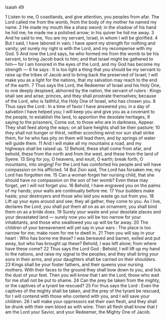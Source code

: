 Isaiah 49

1	Listen to me, O coastlands, and give attention, you peoples from afar. The Lord called me from the womb, from the body of my mother he named my name.
2	He made my mouth like a sharp sword; in the shadow of his hand he hid me; he made me a polished arrow; in his quiver he hid me away.
3	And he said to me, You are my servant, Israel, in whom I will be glorified.
4	But I said, I have labored in vain; I have spent my strength for nothing and vanity; yet surely my right is with the Lord, and my recompense with my God.
5	And now the Lord says, he who formed me from the womb to be his servant, to bring Jacob back to him; and that Israel might be gathered to him— for I am honored in the eyes of the Lord, and my God has become my strength —
6	he says : It is too light a thing that you should be my servant to raise up the tribes of Jacob and to bring back the preserved of Israel; I will make you as a light for the nations, that my salvation may reach to the end of the earth.
7	Thus says the Lord, the Redeemer of Israel and his Holy One, to one deeply despised, abhorred by the nation, the servant of rulers : Kings shall see and arise; princes, and they shall prostrate themselves; because of the Lord, who is faithful, the Holy One of Israel, who has chosen you.
8	Thus says the Lord : In a time of favor I have answered you; in a day of salvation I have helped you; I will keep you and give you as a covenant to the people, to establish the land, to apportion the desolate heritages,
9	saying to the prisoners, Come out, to those who are in darkness, Appear. They shall feed along the ways; on all bare heights shall be their pasture;
10	they shall not hunger or thirst, neither scorching wind nor sun shall strike them, for he who has pity on them will lead them, and by springs of water will guide them.
11	And I will make all my mountains a road, and my highways shall be raised up.
12	Behold, these shall come from afar, and behold, these from the north and from the west, and these from the land of Syene.
13	Sing for joy, O heavens, and exult, O earth; break forth, O mountains, into singing! For the Lord has comforted his people and will have compassion on his afflicted.
14	But Zion said, The Lord has forsaken me; my Lord has forgotten me.
15	Can a woman forget her nursing child, that she should have no compassion on the son of her womb? Even these may forget, yet I will not forget you.
16	Behold, I have engraved you on the palms of my hands; your walls are continually before me.
17	Your builders make haste; your destroyers and those who laid you waste go out from you.
18	Lift up your eyes around and see; they all gather, they come to you. As I live, declares the Lord, you shall put them all on as an ornament; you shall bind them on as a bride does.
19	Surely your waste and your desolate places and your devastated land — surely now you will be too narrow for your inhabitants, and those who swallowed you up will be far away.
20	The children of your bereavement will yet say in your ears : The place is too narrow for me; make room for me to dwell in.
21	Then you will say in your heart : Who has borne me these? I was bereaved and barren, exiled and put away, but who has brought up these? Behold, I was left alone; from where have these come?
22	Thus says the Lord God : Behold, I will lift up my hand to the nations, and raise my signal to the peoples; and they shall bring your sons in their arms, and your daughters shall be carried on their shoulders.
23	Kings shall be your foster fathers, and their queens your nursing mothers. With their faces to the ground they shall bow down to you, and lick the dust of your feet. Then you will know that I am the Lord; those who wait for me shall not be put to shame.
24	Can the prey be taken from the mighty, or the captives of a tyrant be rescued?
25	For thus says the Lord : Even the captives of the mighty shall be taken, and the prey of the tyrant be rescued, for I will contend with those who contend with you, and I will save your children.
26	I will make your oppressors eat their own flesh, and they shall be drunk with their own blood as with wine. Then all flesh shall know that I am the Lord your Savior, and your Redeemer, the Mighty One of Jacob.

